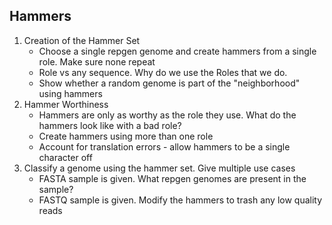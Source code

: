 ## Hammers
1. Creation of the Hammer Set
    * Choose a single repgen genome and create hammers from a single role. Make sure none repeat
    * Role vs any sequence. Why do we use the Roles that we do. 
    * Show whether a random genome is part of the "neighborhood" using hammers
2. Hammer Worthiness
    * Hammers are only as worthy as the role they use. What do the hammers look like with a bad role?
    * Create hammers using more than one role
    * Account for translation errors - allow hammers to be a single character off
3. Classify a genome using the hammer set. Give multiple use cases
    * FASTA sample is given. What repgen genomes are present in the sample?
    * FASTQ sample is given. Modify the hammers to trash any low quality reads
 